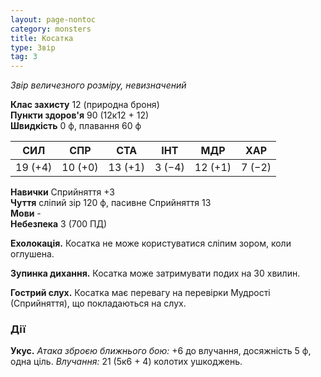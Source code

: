 ```yaml
---
layout: page-nontoc
category: monsters
title: Косатка
type: Звір
tag: 3
---
```


_Звір величезного розміру, невизначений_

**Клас захисту** 12 (природна броня)    
**Пункти здоров'я** 90 (12к12 + 12)    
**Швидкість** 0 ф, плавання 60 ф

| СИЛ     | СПР     | СТА     | ІНТ    | МДР     | ХАР    |
| ------- | ------- | ------- | ------ | ------- | ------ |
| 19 (+4) | 10 (+0) | 13 (+1) | 3 (−4) | 12 (+1) | 7 (−2) |

**Навички** Сприйняття +3    
**Чуття** сліпий зір 120 ф, пасивне Сприйняття 13    
**Мови** -    
**Небезпека** 3 (700 ПД)

**Ехолокація.** Косатка не може користуватися сліпим зором, коли оглушена.    

**Зупинка дихання.** Косатка може затримувати подих на 30 хвилин.    

**Гострий слух.** Косатка має перевагу на перевірки Мудрості (Сприйняття), що покладаються на слух.

### Дії
**Укус.** _Атака зброєю ближнього бою:_ +6 до влучання, досяжність 5 ф, одна ціль. _Влучання:_ 21 (5к6 + 4) колотих ушкоджень. 
